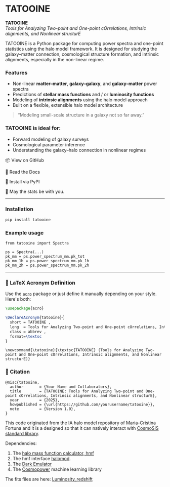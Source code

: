 
# TATOOINE

**TATOOINE**  
*Tools for Analyzing Two-point and One-point cOrrelations, Intrinsic alignments, and Nonlinear structurE*

TATOOINE is a Python package for computing power spectra and one-point statistics using the halo model framework. It is designed for studying the galaxy–matter connection, cosmological structure formation, and intrinsic alignments, especially in the non-linear regime.

### Features
- Non-linear **matter–matter**, **galaxy–galaxy**, and **galaxy–matter** power spectra
- Predictions of **stellar mass functions** and / or **luminosity functions**
- Modeling of **intrinsic alignments** using the halo model approach
- Built on a flexible, extensible halo model architecture

> “Modeling small-scale structure in a galaxy not so far away.”

### TATOOINE is ideal for:

- Forward modeling of galaxy surveys
- Cosmological parameter inference
- Understanding the galaxy–halo connection in nonlinear regimes

📦 View on GitHub

📄 Read the Docs

💾 Install via PyPI

🖖 May the stats be with you.

---

### Installation

```bash
pip install tatooine
```

### Example usage

```
from tatooine import Spectra

ps = Spectra(...)
pk_mm = ps.power_spectrum_mm.pk_tot
pk_mm_1h = ps.power_spectrum_mm.pk_1h
pk_mm_2h = ps.power_spectrum_mm.pk_2h
```



---

### 📄 LaTeX Acronym Definition

Use the [`acro`](https://ctan.org/pkg/acro) package or just define it manually depending on your style. Here's both:

```latex
\usepackage{acro}

\DeclareAcronym{tatooine}{
  short = TATOOINE ,
  long  = Tools for Analyzing Two-point and One-point cOrrelations, Intrinsic alignments, and Nonlinear structurE ,
  class = abbrev ,
  format=\textsc
}
```

```
\newcommand{\tatooine}{\textsc{TATOOINE} (Tools for Analyzing Two-point and One-point cOrrelations, Intrinsic alignments, and Nonlinear structurE)}
```


### 📄 Citation

```
@misc{tatooine,
  author       = {Your Name and Collaborators},
  title        = {TATOOINE: Tools for Analyzing Two-point and One-point cOrrelations, Intrinsic alignments, and Nonlinear structurE},
  year         = {2025},
  howpublished = {\url{https://github.com/yourusername/tatooine}},
  note         = {Version 1.0},
}
```





This code originated from the IA halo model repository of Maria-Cristina Fortuna and it is a designed so that it can natively interact with [CosmoSIS standard library](https://github.com/joezuntz/cosmosis-standard-library).

Dependencies:

1. The [halo mass function calculator, hmf](https://hmf.readthedocs.io/en/3.3.4/)
2. The hmf interface [halomod](https://github.com/halomod/halomod).
3. The [Dark Emulator](https://dark-emulator.readthedocs.io/en/latest/)
4. The [Cosmopower](https://alessiospuriomancini.github.io/cosmopower/) machine learning library


The fits files are here: [Luminosity_redshift](https://ruhr-uni-bochum.sciebo.de/s/ZdAE6nTf0OPyV6S)
